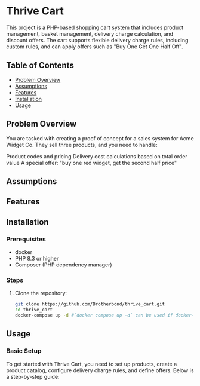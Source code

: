 # Thrive Cart

This project is a PHP-based shopping cart system that includes product management, basket management, delivery charge calculation, and discount offers. The cart supports flexible delivery charge rules, including custom rules, and can apply offers such as "Buy One Get One Half Off".

## Table of Contents

- [Problem Overview](#problem-overview)
- [Assumptions](#assumptions)
- [Features](#features)
- [Installation](#installation)
- [Usage](#usage)

## Problem Overview
You are tasked with creating a proof of concept for a sales system for Acme Widget Co. They sell three products, and you need to handle:

Product codes and pricing
Delivery cost calculations based on total order value
A special offer: "buy one red widget, get the second half price"

## Assumptions


## Features

## Installation

### Prerequisites

- docker
- PHP 8.3 or higher
- Composer (PHP dependency manager)

### Steps

1. Clone the repository:

   ```bash
   git clone https://github.com/Brotherbond/thrive_cart.git
   cd thrive_cart
   docker-compose up -d #`docker compose up -d` can be used if docker-compose is not set
   ```

## Usage

### Basic Setup

To get started with Thrive Cart, you need to set up products, create a product catalog, configure delivery charge rules, and define offers. Below is a step-by-step guide:

